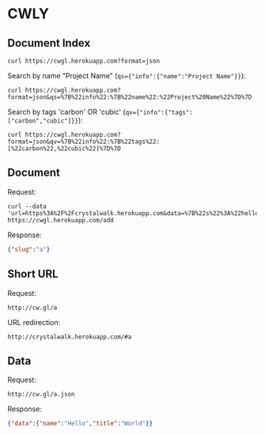 CWLY
====

## Document Index

```
curl https://cwgl.herokuapp.com?format=json
```

Search by name "Project Name" (```qs={"info":{"name":"Project Name"}}```):

```
curl https://cwgl.herokuapp.com?format=json&qs=%7B%22info%22:%7B%22name%22:%22Project%20Name%22%7D%7D
```

Search by tags 'carbon' OR 'cubic' (```qv={"info":{"tags":["carbon","cubic"]}}```):

```
curl https://cwgl.herokuapp.com?format=json&qv=%7B%22info%22:%7B%22tags%22:[%22carbon%22,%22cubic%22]%7D%7D
```

## Document

Request:

```
curl --data 'url=https%3A%2F%2Fcrystalwalk.herokuapp.com&data=%7B%22s%22%3A%22hello%22%2C%22p%22%3A2%2C%22q%22%3A3%7D' https://cwgl.herokuapp.com/add
```

Response:

```json
{"slug":"a"}
```

## Short URL

Request:

```
http://cw.gl/a
```

URL redirection:

```
http://crystalwalk.herokuapp.com/#a
```

## Data

Request:

```
http://cw.gl/a.json
```

Response:

```json
{"data":{"name":"Hello","title":"World"}}
```
